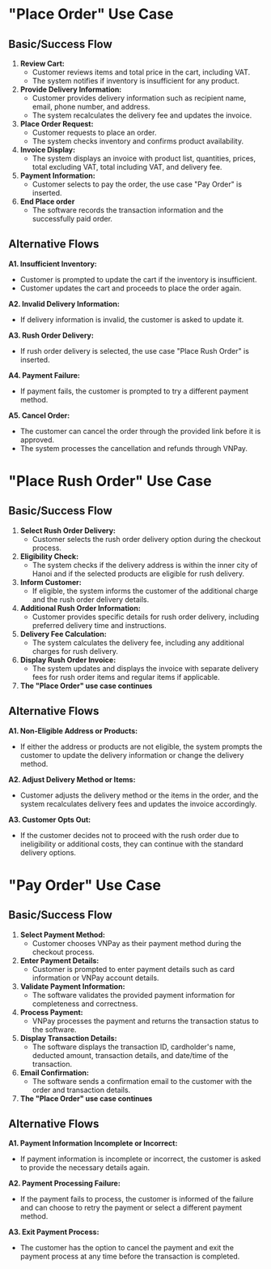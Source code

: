 # "Place Order" Use Case

## Basic/Success Flow
1. **Review Cart:**
   - Customer reviews items and total price in the cart, including VAT.
   - The system notifies if inventory is insufficient for any product.
2. **Provide Delivery Information:**
   - Customer provides delivery information such as recipient name, email, phone number, and address.
   - The system recalculates the delivery fee and updates the invoice.
3. **Place Order Request:**
   - Customer requests to place an order.
   - The system checks inventory and confirms product availability.
4. **Invoice Display:**
   - The system displays an invoice with product list, quantities, prices, total excluding VAT, total including VAT, and delivery fee.
5. **Payment Information:**
   - Customer selects to pay the order, the use case "Pay Order" is inserted.
6. **End Place order**
   - The software records the transaction information and the successfully paid order.

## Alternative Flows
 **A1. Insufficient Inventory:**
   - Customer is prompted to update the cart if the inventory is insufficient.
   - Customer updates the cart and proceeds to place the order again.

 **A2. Invalid Delivery Information:**
   - If delivery information is invalid, the customer is asked to update it.

 **A3. Rush Order Delivery:**
   - If rush order delivery is selected, the use case "Place Rush Order" is inserted.

 **A4. Payment Failure:**
   - If payment fails, the customer is prompted to try a different payment method.

 **A5. Cancel Order:**
   - The customer can cancel the order through the provided link before it is approved.
   - The system processes the cancellation and refunds through VNPay.



# "Place Rush Order" Use Case

## Basic/Success Flow
1. **Select Rush Order Delivery:**
   - Customer selects the rush order delivery option during the checkout process.
2. **Eligibility Check:**
   - The system checks if the delivery address is within the inner city of Hanoi and if the selected products are eligible for rush delivery.
3. **Inform Customer:**
   - If eligible, the system informs the customer of the additional charge and the rush order delivery details.
4. **Additional Rush Order Information:**
   - Customer provides specific details for rush order delivery, including preferred delivery time and instructions.
5. **Delivery Fee Calculation:**
   - The system calculates the delivery fee, including any additional charges for rush delivery.
6. **Display Rush Order Invoice:**
   - The system updates and displays the invoice with separate delivery fees for rush order items and regular items if applicable.
7. **The "Place Order" use case continues**

## Alternative Flows
 **A1. Non-Eligible Address or Products:**
   - If either the address or products are not eligible, the system prompts the customer to update the delivery information or change the delivery method.

 **A2. Adjust Delivery Method or Items:**
   - Customer adjusts the delivery method or the items in the order, and the system recalculates delivery fees and updates the invoice accordingly.

 **A3. Customer Opts Out:**
   - If the customer decides not to proceed with the rush order due to ineligibility or additional costs, they can continue with the standard delivery options.




# "Pay Order" Use Case
## Basic/Success Flow
1. **Select Payment Method:**
   - Customer chooses VNPay as their payment method during the checkout process.
2. **Enter Payment Details:**
   - Customer is prompted to enter payment details such as card information or VNPay account details.
3. **Validate Payment Information:**
   - The software validates the provided payment information for completeness and correctness.
4. **Process Payment:**
   - VNPay processes the payment and returns the transaction status to the software.
5. **Display Transaction Details:**
   - The software displays the transaction ID, cardholder's name, deducted amount, transaction details, and date/time of the transaction.
6. **Email Confirmation:**
   - The software sends a confirmation email to the customer with the order and transaction details.
7. **The "Place Order" use case continues**

## Alternative Flows
 **A1. Payment Information Incomplete or Incorrect:**
   - If payment information is incomplete or incorrect, the customer is asked to provide the necessary details again.

 **A2. Payment Processing Failure:**
   - If the payment fails to process, the customer is informed of the failure and can choose to retry the payment or select a different payment method.

 **A3. Exit Payment Process:**
   - The customer has the option to cancel the payment and exit the payment process at any time before the transaction is completed.
